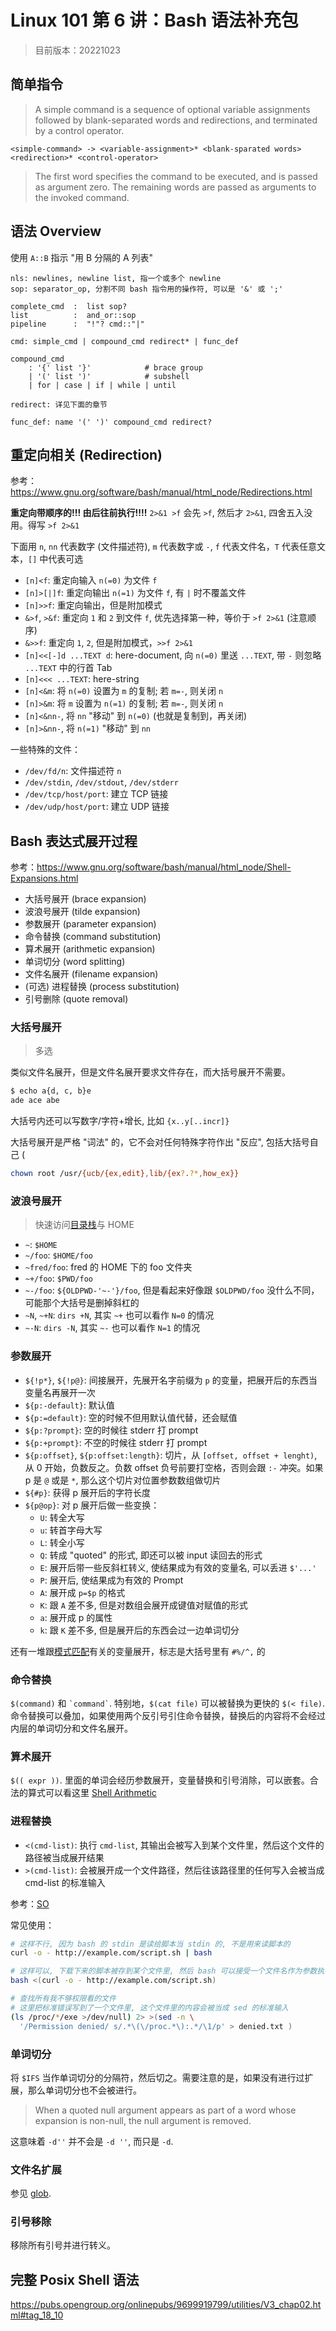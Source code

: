 # Linux 101 第 6 讲：Bash 语法补充包

> 目前版本：20221023

## 简单指令

> A simple command is a sequence of optional variable assignments followed by blank-separated words and redirections, and terminated by a control operator. 

```
<simple-command> -> <variable-assignment>* <blank-sparated words> <redirection>* <control-operator>
```

> The first word specifies the command to be executed, and is passed as argument zero. The remaining words are passed as arguments to the invoked command.

## 语法 Overview

使用 `A::B` 指示 "用 B 分隔的 A 列表"

```antlr
nls: newlines, newline list, 指一个或多个 newline
sop: separator_op, 分割不同 bash 指令用的操作符, 可以是 '&' 或 ';'

complete_cmd  :  list sop?
list          :  and_or::sop
pipeline      :  "!"? cmd::"|"

cmd: simple_cmd | compound_cmd redirect* | func_def

compound_cmd
    : '{' list '}'            # brace group
    | '(' list ')'            # subshell
    | for | case | if | while | until

redirect: 详见下面的章节

func_def: name '(' ')' compound_cmd redirect?
```

## 重定向相关 (Redirection)

参考：<https://www.gnu.org/software/bash/manual/html_node/Redirections.html>

**重定向带顺序的!!! 由后往前执行!!!!** `2>&1 >f` 会先 `>f`, 然后才 `2>&1`, 四舍五入没用。得写 `>f 2>&1`

下面用 `n`, `nn` 代表数字 (文件描述符), `m` 代表数字或 `-`, `f` 代表文件名，`T` 代表任意文本，`[]` 中代表可选

- `[n]<f`: 重定向输入 `n(=0)` 为文件 `f`
- `[n]>[|]f`: 重定向输出 `n(=1)` 为文件 `f`, 有 `|` 时不覆盖文件
- `[n]>>f`: 重定向输出，但是附加模式
- `&>f`, `>&f`: 重定向 `1` 和 `2` 到文件 `f`, 优先选择第一种，等价于 `>f 2>&1` (注意顺序)
- `&>>f`: 重定向 `1`, `2`, 但是附加模式，`>>f 2>&1`
- `[n]<<[-]d ...TEXT d`: here-document, 向 `n(=0)` 里送 `...TEXT`, 带 `-` 则忽略 `...TEXT` 中的行首 Tab
- `[n]<<< ...TEXT`: here-string
- `[n]<&m`: 将 `n(=0)` 设置为 `m` 的复制; 若 `m=-`, 则关闭 `n`
- `[n]>&m`: 将 `m` 设置为 `n(=1)` 的复制; 若 `m=-`, 则关闭 `n`
- `[n]<&nn-`, 将 `nn` "移动" 到 `n(=0)` (也就是复制到，再关闭)
- `[n]>&nn-`, 将 `n(=1)` "移动" 到 `nn`

一些特殊的文件：

- `/dev/fd/n`: 文件描述符 `n`
- `/dev/stdin`, `/dev/stdout`, `/dev/stderr`
- `/dev/tcp/host/port`: 建立 TCP 链接
- `/dev/udp/host/port`: 建立 UDP 链接

## Bash 表达式展开过程

参考：<https://www.gnu.org/software/bash/manual/html_node/Shell-Expansions.html>

- 大括号展开 (brace expansion)
- 波浪号展开 (tilde expansion)
- 参数展开 (parameter expansion)
- 命令替换 (command substitution)
- 算术展开 (arithmetic expansion)
- 单词切分 (word splitting)
- 文件名展开 (filename expansion)
- (可选) 进程替换 (process substitution)
- 引号删除 (quote removal)

### 大括号展开

> 多选

类似文件名展开，但是文件名展开要求文件存在，而大括号展开不需要。

```bash
$ echo a{d, c, b}e
ade ace abe
```

大括号内还可以写数字/字符+增长, 比如 `{x..y[..incr]}`

大括号展开是严格 "词法" 的，它不会对任何特殊字符作出 "反应", 包括大括号自己 (

```bash
chown root /usr/{ucb/{ex,edit},lib/{ex?.?*,how_ex}}
```

### 波浪号展开

> 快速访问[目录栈](https://www.gnu.org/software/bash/manual/html_node/The-Directory-Stack.html)与 HOME

- `~`: `$HOME`
- `~/foo`: `$HOME/foo`
- `~fred/foo`: fred 的 HOME 下的 foo 文件夹
- `~+/foo`: `$PWD/foo`
- `~-/foo`: `${OLDPWD-'~-'}/foo`, 但是看起来好像跟 `$OLDPWD/foo` 没什么不同，可能那个大括号是删掉斜杠的
- `~N`, `~+N`: `dirs +N`, 其实 `~+` 也可以看作 `N=0` 的情况
- `~-N`: `dirs -N`, 其实 `~-` 也可以看作 `N=1` 的情况

### 参数展开

- `${!p*}`, `${!p@}`: 间接展开，先展开名字前缀为 `p` 的变量，把展开后的东西当变量名再展开一次
- `${p:-default}`: 默认值
- `${p:=default}`: 空的时候不但用默认值代替，还会赋值
- `${p:?prompt}`: 空的时候往 stderr 打 prompt
- `${p:+prompt}`: 不空的时候往 stderr 打 prompt
- `${p:offset}`, `${p:offset:length}`: 切片，从 `[offset, offset + lenght)`, 从 0 开始，负数反之。负数 offset 负号前要打空格，否则会跟 `:-` 冲突。如果 p 是 `@` 或是 `*`, 那么这个切片对位置参数数组做切片
- `${#p}`: 获得 p 展开后的字符长度
- `${p@op}`: 对 p 展开后做一些变换：
    - `U`: 转全大写
    - `u`: 转首字母大写
    - `L`: 转全小写
    - `Q`: 转成 "quoted" 的形式, 即还可以被 input 读回去的形式
    - `E`: 展开后带一些反斜杠转义, 使结果成为有效的变量名, 可以丢进 `$'...'`
    - `P`: 展开后, 使结果成为有效的 Prompt
    - `A`: 展开成 `p=$p` 的格式
    - `K`: 跟 `A` 差不多, 但是对数组会展开成键值对赋值的形式
    - `a`: 展开成 p 的属性
    - `k`: 跟 `K` 差不多, 但是展开后的东西会过一边单词切分

还有一堆跟[模式匹配](https://www.gnu.org/software/bash/manual/html_node/Pattern-Matching.html)有关的变量展开，标志是大括号里有 `#%/^,` 的

### 命令替换

`$(command)` 和 `` `command` ``. 特别地，`$(cat file)` 可以被替换为更快的 `$(< file)`. 命令替换可以叠加，如果使用两个反引号引住命令替换，替换后的内容将不会经过内层的单词切分和文件名展开。

### 算术展开

`$(( expr ))`. 里面的单词会经历参数展开，变量替换和引号消除，可以嵌套。合法的算式可以看这里 [Shell Arithmetic](https://www.gnu.org/software/bash/manual/html_node/Shell-Arithmetic.html)

### 进程替换
- `<(cmd-list)`: 执行 `cmd-list`, 其输出会被写入到某个文件里，然后这个文件的路径被当成展开结果
- `>(cmd-list)`: 会被展开成一个文件路径，然后往该路径里的任何写入会被当成 cmd-list 的标准输入

参考：[SO](https://unix.stackexchange.com/a/27346/546053)

常见使用：
```bash
# 这样不行, 因为 bash 的 stdin 是读给脚本当 stdin 的, 不是用来读脚本的
curl -o - http://example.com/script.sh | bash

# 这样可以, 下载下来的脚本被存到某个文件里, 然后 bash 可以接受一个文件名作为参数执行那个文件
bash <(curl -o - http://example.com/script.sh)
```

```bash
# 查找所有我不够权限看的文件
# 这里把标准错误写到了一个文件里, 这个文件里的内容会被当成 sed 的标准输入
(ls /proc/*/exe >/dev/null) 2> >(sed -n \
  '/Permission denied/ s/.*\(\/proc.*\):.*/\1/p' > denied.txt )
```

### 单词切分
将 `$IFS` 当作单词切分的分隔符，然后切之。需要注意的是，如果没有进行过扩展，那么单词切分也不会被进行。

> When a quoted null argument appears as part of a word whose expansion is non-null, the null argument is removed.

这意味着 `-d''` 并不会是 `-d ''`, 而只是 `-d`. 

### 文件名扩展

参见 [glob](https://en.wikipedia.org/wiki/Glob_(programming)).

### 引号移除

移除所有引号并进行转义。

## 完整 Posix Shell 语法

<https://pubs.opengroup.org/onlinepubs/9699919799/utilities/V3_chap02.html#tag_18_10>